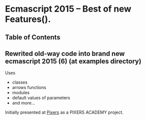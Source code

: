 # Ecmascript 2015 – Best of new Features().
## Table of Contents

## Rewrited old-way code into brand new ecmascript 2015 (6) (at examples directory)
Uses
- classes
- arrows functions
- modules
- default values of parameters
- and more...

Initially presented at [Pixers](https://github.com/pixers) as a PIXERS ACADEMY project.
